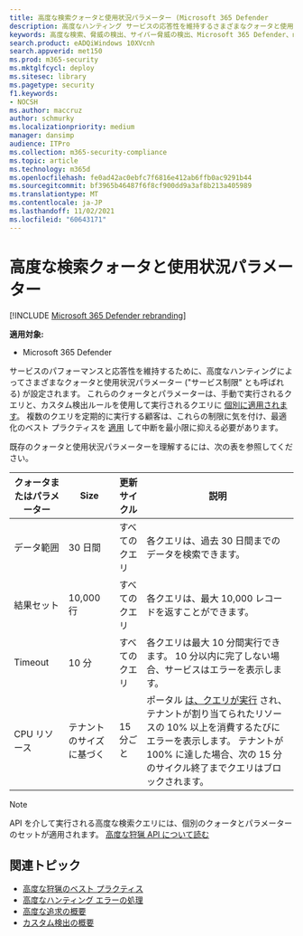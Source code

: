 ```yaml
---
title: 高度な検索クォータと使用状況パラメーター (Microsoft 365 Defender
description: 高度なハンティング サービスの応答性を維持するさまざまなクォータと使用状況パラメーター (サービス制限) を理解する
keywords: 高度な検索、脅威の検出、サイバー脅威の検出、Microsoft 365 Defender、microsoft 365、m365、検索、クエリ、テレメトリ、スキーマ、kusto、CPU 制限、クエリ制限、リソース、最大結果、クォータ、パラメーター、割り当て
search.product: eADQiWindows 10XVcnh
search.appverid: met150
ms.prod: m365-security
ms.mktglfcycl: deploy
ms.sitesec: library
ms.pagetype: security
f1.keywords:
- NOCSH
ms.author: maccruz
author: schmurky
ms.localizationpriority: medium
manager: dansimp
audience: ITPro
ms.collection: m365-security-compliance
ms.topic: article
ms.technology: m365d
ms.openlocfilehash: fe0ad42ac0ebfc7f6816e412ab6ffb0ac9291b44
ms.sourcegitcommit: bf3965b46487f6f8cf900dd9a3af8b213a405989
ms.translationtype: MT
ms.contentlocale: ja-JP
ms.lasthandoff: 11/02/2021
ms.locfileid: "60643171"
---
```

# <a name="advanced-hunting-quotas-and-usage-parameters"></a>高度な検索クォータと使用状況パラメーター

[!INCLUDE [Microsoft 365 Defender rebranding](../includes/microsoft-defender.md)]


**適用対象:**
- Microsoft 365 Defender

サービスのパフォーマンスと応答性を維持するために、高度なハンティングによってさまざまなクォータと使用状況パラメーター ("サービス制限" とも呼ばれる) が設定されます。 これらのクォータとパラメーターは、手動で実行されるクエリと、カスタム検出ルールを使用して実行されるクエリに [個別に適用されます](custom-detection-rules.md)。 複数のクエリを定期的に実行する顧客は、これらの制限に気を付け、最適化のベスト プラクティスを [適用](advanced-hunting-best-practices.md) して中断を最小限に抑える必要があります。

既存のクォータと使用状況パラメーターを理解するには、次の表を参照してください。

| クォータまたはパラメーター | Size | 更新サイクル | 説明 |
|--|--|--|--|
| データ範囲 | 30 日間 | すべてのクエリ | 各クエリは、過去 30 日間までのデータを検索できます。 |
| 結果セット | 10,000 行 | すべてのクエリ | 各クエリは、最大 10,000 レコードを返すことができます。 |
| Timeout | 10 分 | すべてのクエリ | 各クエリは最大 10 分間実行できます。 10 分以内に完了しない場合、サービスはエラーを表示します。
| CPU リソース | テナントのサイズに基づく | 15 分ごと | ポータル [は、クエリが実行](advanced-hunting-errors.md) され、テナントが割り当てられたリソースの 10% 以上を消費するたびにエラーを表示します。 テナントが 100% に達した場合、次の 15 分のサイクル終了までクエリはブロックされます。 |

>[!NOTE] 
>API を介して実行される高度な検索クエリには、個別のクォータとパラメーターのセットが適用されます。 [高度な狩猟 API について読む](./api-advanced-hunting.md)

## <a name="related-topics"></a>関連トピック

- [高度な狩猟のベスト プラクティス](advanced-hunting-best-practices.md)
- [高度なハンティング エラーの処理](advanced-hunting-errors.md)
- [高度な追求の概要](advanced-hunting-overview.md)
- [カスタム検出の概要](custom-detections-overview.md)